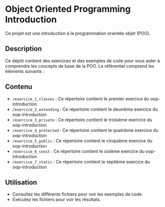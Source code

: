 # Object Oriented Programming Introduction

Ce projet est une introduction à la programmation orientée objet (POO).

## Description

Ce dépôt contient des exercices et des exemples de code pour vous aider à comprendre les concepts de base de la POO.
Le référentiel comprend les éléments suivants :

## Contenu

- `/exercice_1_classes` : Ce répertoire contient le premier exercice du oop-introduction
- `/exercice_2_extending` : Ce répertoire contient le deuxième exercice du oop-introduction
- `/exercice_3_private` : Ce répertoire contient le troisième exercice du oop-introduction
- `/exercice_4_protected` : Ce répertoire contient le quatrième exercice du oop-introduction
- `/exercice_5_public` : Ce répertoire contient le cinquième exercice du oop-introduction
- `/exercice_6_const` : Ce répertoire contient le sixième exercice du oop-introduction
- `/exercice_7_static` : Ce répertoire contient le septième exercice du oop-introduction


## Utilisation

- Consultez les différents fichiers pour voir les exemples de code.
- Exécutez les fichiers pour voir les résultats.

